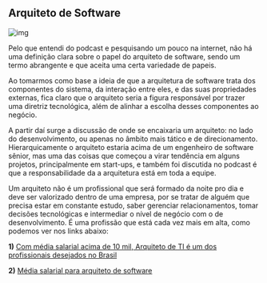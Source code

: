 ## Arquiteto de Software

![img](https://encrypted-tbn3.gstatic.com/images?q=tbn:ANd9GcQvdP80jLCtz6tG7iIvDEf54NligvAYGaNvYHRqRdGcICvUyolC)

Pelo que entendi do podcast e pesquisando um pouco na internet, não há uma definição clara sobre o papel do arquiteto de software, sendo um termo abrangente e que aceita uma certa variedade de papeis.

Ao tomarmos como base a ideia de que a arquitetura de software trata dos componentes do sistema, da interação entre eles, e das suas propriedades externas, fica claro que o arquiteto seria a figura responsável por trazer uma diretriz tecnológica, além de alinhar a escolha desses componentes ao negócio.

A partir daí surge a discussão de onde se encaixaria um arquiteto: no lado do desenvolvimento, ou apenas no âmbito mais tático e de direcionamento. Hierarquicamente o arquiteto estaria acima de um engenheiro de software sênior, mas uma das coisas que começou a virar tendência em alguns projetos, principalmente em start-ups, e também foi discutida no podcast é que a responsabilidade da a arquitetura está em toda a equipe.

Um arquiteto não é um profissional que será formado da noite pro dia e deve ser valorizado dentro de uma empresa, por se tratar de alguém que precisa estar em constante estudo, saber gerenciar relacionamentos, tomar decisões tecnológicas e intermediar o nível de negócio com o de desenvolvimento. É uma profissão que está cada vez mais em alta, como podemos ver nos links abaixo:

**1)** [Com média salarial acima de 10 mil, Arquiteto de TI é um dos profissionais desejados no Brasil](http://www.cbsi.net.br/2015/03/com-media-salarial-acima-de-10-mil.html)


**2)** [Média salarial para arquiteto de software](https://www.sine.com.br/media-salarial-para-arquiteto-de-software)
